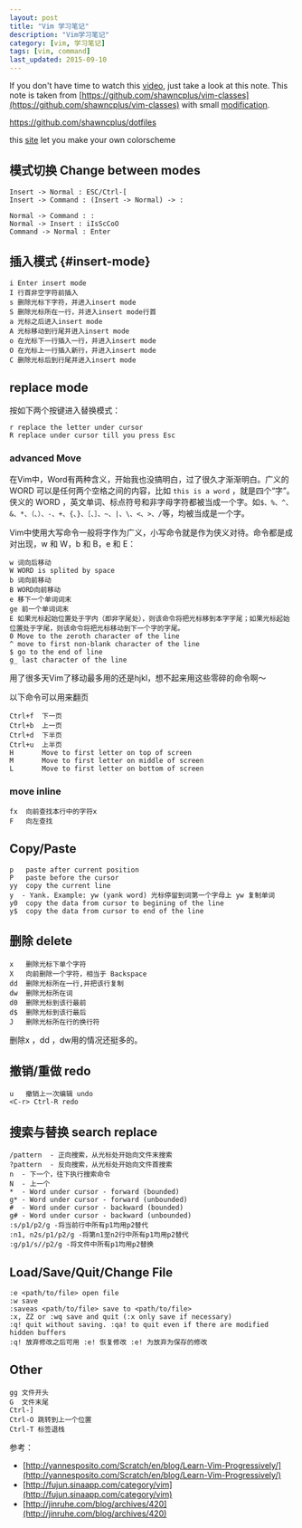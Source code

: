 ```yaml
---
layout: post
title: "Vim 学习笔记"
description: "Vim学习笔记"
category: [vim, 学习笔记]
tags: [vim, command]
last_updated: 2015-09-10
---
```


If you don't have time to watch this [video](https://www.youtube.com/watch?v=Nim4_f5QUxA), just take a look at this note.
This note is taken from [https://github.com/shawncplus/vim-classes](https://github.com/shawncplus/vim-classes) with small [modification](https://github.com/einverne/vim-classes).
	
<https://github.com/shawncplus/dotfiles>

this [site](http://bytefluent.com/vivify/) let you make your own colorscheme

## 模式切换 Change between modes

	Insert -> Normal : ESC/Ctrl-[
	Insert -> Command : (Insert -> Normal) -> :

	Normal -> Command : :
	Normal -> Insert : iIsScCoO
	Command -> Normal : Enter

## 插入模式 {#insert-mode}

	i Enter insert mode
	I 行首非空字符前插入
	s 删除光标下字符，并进入insert mode
	S 删除光标所在一行，并进入insert mode行首
	a 光标之后进入insert mode
	A 光标移动到行尾并进入insert mode
	o 在光标下一行插入一行，并进入insert mode
	O 在光标上一行插入新行，并进入insert mode
	C 删除光标后到行尾并进入insert mode

## replace mode
按如下两个按键进入替换模式：

	r replace the letter under cursor
	R replace under cursor till you press Esc

### advanced Move

在Vim中，Word有两种含义，开始我也没搞明白，过了很久才渐渐明白。广义的 WORD 可以是任何两个空格之间的内容，比如 `this is a word` ，就是四个“字”。侠义的 WORD ，英文单词、标点符号和非字母字符都被当成一个字。如`$、%、^、&、*、（、）、-、+、{、}、［、］、~、|、\、<、>、/`等，均被当成是一个字。

Vim中使用大写命令一般将字作为广义，小写命令就是作为侠义对待。命令都是成对出现，w 和 W，b 和 B，e 和 E：

	w 词向后移动
	W WORD is splited by space
	b 词向前移动
	B WORD向前移动
	e 移下一个单词词末
	ge 前一个单词词末
	E 如果光标起始位置处于字内（即非字尾处），则该命令将把光标移到本字字尾；如果光标起始位置处于字尾，则该命令将把光标移动到下一个字的字尾。
	0 Move to the zeroth character of the line
	^ move to first non-blank character of the line
	$ go to the end of line
	g_ last character of the line

用了很多天Vim了移动最多用的还是hjkl，想不起来用这些零碎的命令啊～

以下命令可以用来翻页

	Ctrl+f  下一页
	Ctrl+b  上一页
	Ctrl+d  下半页
	Ctrl+u  上半页
	H       Move to first letter on top of screen
	M 		Move to first letter on middle of screen
	L 		Move to first letter on bottom of screen

### move inline

	fx  向前查找本行中的字符x
	F   向左查找

## Copy/Paste

	p   paste after current position
	P   paste before the cursor
	yy  copy the current line
	y  - Yank. Example: yw (yank word) 光标停留到词第一个字母上 yw 复制单词
	y0  copy the data from cursor to begining of the line
	y$  copy the data from cursor to end of the line

## 删除 delete

	x   删除光标下单个字符
	X   向前删除一个字符，相当于 Backspace
	dd  删除光标所在一行,并把该行复制
	dw  删除光标所在词
	d0  删除光标到该行最前
	d$  删除光标到该行最后
	J   删除光标所在行的换行符

删除x ，dd ，dw用的情况还挺多的。

## 撤销/重做 redo

	u   撤销上一次编辑 undo
	<C-r> Ctrl-R redo



## 搜索与替换 search replace

	/pattern  - 正向搜索，从光标处开始向文件末搜索
	?pattern  - 反向搜索，从光标处开始向文件首搜索
	n  - 下一个，往下执行搜索命令
	N  - 上一个
	*  - Word under cursor - forward (bounded)
	g* - Word under cursor - forward (unbounded)
	#  - Word under cursor - backward (bounded)
	g# - Word under cursor - backward (unbounded)
	:s/p1/p2/g -将当前行中所有p1均用p2替代
	:n1, n2s/p1/p2/g -将第n1至n2行中所有p1均用p2替代
	:g/p1/s//p2/g -将文件中所有p1均用p2替换

## Load/Save/Quit/Change File

	:e <path/to/file> open file
	:w save
	:saveas <path/to/file> save to <path/to/file>
	:x, ZZ or :wq save and quit (:x only save if necessary)
	:q! quit without saving. :qa! to quit even if there are modified hidden buffers
	:q! 放弃修改之后可用 :e! 恢复修改 :e! 为放弃为保存的修改

## Other

	gg 文件开头
	G  文件末尾
	Ctrl-]
	Ctrl-O 跳转到上一个位置
	Ctrl-T 标签退栈

参考：

* [http://yannesposito.com/Scratch/en/blog/Learn-Vim-Progressively/](http://yannesposito.com/Scratch/en/blog/Learn-Vim-Progressively/)
* [http://fujun.sinaapp.com/category/vim](http://fujun.sinaapp.com/category/vim)
* [http://jinruhe.com/blog/archives/420](http://jinruhe.com/blog/archives/420)
